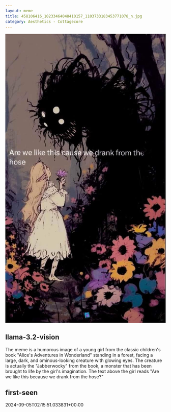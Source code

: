 ```yaml
---
layout: meme
title: 458106416_10233464048410157_1103733183453771078_n.jpg
category: Aesthetics - Cottagecore
---
```


<div markdown="0"><a href="458106416_10233464048410157_1103733183453771078_n.jpg"><img class="photo" src="458106416_10233464048410157_1103733183453771078_n.jpg" /></a>

<h2>llama-3.2-vision</h2>
<p title="Llama-3.2-11B is a really good model that probably gets the visual details right but doesn't understand literary or media references, and often fails to accurately represent the physical arrangement of objects and the implied relationships between the objects.">The meme is a humorous image of a young girl from the classic children&#x27;s book &quot;Alice&#x27;s Adventures in Wonderland&quot; standing in a forest, facing a large, dark, and ominous-looking creature with glowing eyes. The creature is actually the &quot;Jabberwocky&quot; from the book, a monster that has been brought to life by the girl&#x27;s imagination. The text above the girl reads &quot;Are we like this because we drank from the hose?&quot;</p>

<h2>first-seen</h2>
<p title="Because Git doesn't preserve file modification times, this metadata file contains the file's modification time when it was added to the library.">2024-09-05T02:15:51.033831+00:00</p>

</div>


